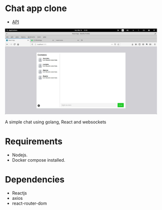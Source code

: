 # Chat app clone
- [API](https://github.com/felipehfs/chat-backend)

![cover](example-chat.jpeg)

A simple chat using golang, React and websockets

# Requirements
- Nodejs.
- Docker compose installed.

# Dependencies
- Reactjs
- axios
- react-router-dom
